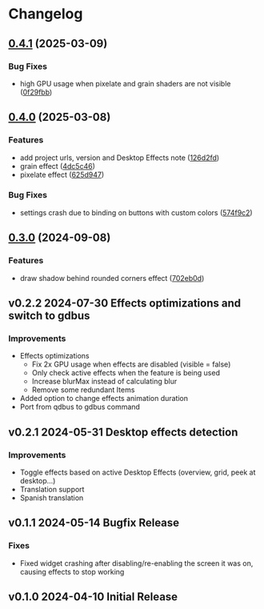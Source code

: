# Changelog

## [0.4.1](https://github.com/luisbocanegra/plasma-wallpaper-effects/compare/v0.4.0...v0.4.1) (2025-03-09)


### Bug Fixes

* high GPU usage when pixelate and grain shaders are not visible ([0f29fbb](https://github.com/luisbocanegra/plasma-wallpaper-effects/commit/0f29fbb924f98f05d3d3830f38fd0bf0c93431fe))

## [0.4.0](https://github.com/luisbocanegra/plasma-wallpaper-effects/compare/v0.3.0...v0.4.0) (2025-03-08)


### Features

* add project urls, version and Desktop Effects note ([126d2fd](https://github.com/luisbocanegra/plasma-wallpaper-effects/commit/126d2fd48bb33ba9b712411a671de5f7e9e571f6))
* grain effect ([4dc5c46](https://github.com/luisbocanegra/plasma-wallpaper-effects/commit/4dc5c46a92e70092dd3fa332f4ed0b9126f52e2e))
* pixelate effect ([625d947](https://github.com/luisbocanegra/plasma-wallpaper-effects/commit/625d947b8f1b2c69857746c29635445501944684))


### Bug Fixes

* settings crash due to binding on buttons with custom colors ([574f9c2](https://github.com/luisbocanegra/plasma-wallpaper-effects/commit/574f9c2c23360efe57ded3a8444c847b4845ebd9))

## [0.3.0](https://github.com/luisbocanegra/plasma-wallpaper-effects/compare/v0.2.2...v0.3.0) (2024-09-08)


### Features

* draw shadow behind rounded corners effect ([702eb0d](https://github.com/luisbocanegra/plasma-wallpaper-effects/commit/702eb0dc39b23c4f16a3042692cadb30041ce2c6))

## v0.2.2 2024-07-30 Effects optimizations and switch to gdbus

### Improvements

- Effects optimizations
  - Fix 2x GPU usage when effects are disabled (visible = false)
  - Only check active effects when the feature is being used
  - Increase blurMax instead of calculating blur
  - Remove some redundant Items
- Added option to change effects animation duration
- Port from qdbus to gdbus command

## v0.2.1 2024-05-31 Desktop effects detection

### Improvements

- Toggle effects based on active Desktop Effects (overview, grid, peek at desktop...)
- Translation support
- Spanish translation

## v0.1.1 2024-05-14 Bugfix Release

### Fixes

- Fixed widget crashing after disabling/re-enabling the screen it was on, causing effects to stop working

## v0.1.0 2024-04-10 Initial Release

